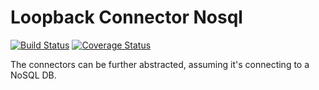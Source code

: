 # Loopback Connector Nosql

[![Build Status](https://travis-ci.org/Wiredcraft/loopback-connector-nosql.svg?branch=master)](https://travis-ci.org/Wiredcraft/loopback-connector-nosql) [![Coverage Status](https://coveralls.io/repos/github/Wiredcraft/loopback-connector-nosql/badge.svg?branch=master)](https://coveralls.io/github/Wiredcraft/loopback-connector-nosql?branch=master)

The connectors can be further abstracted, assuming it's connecting to a NoSQL DB.
